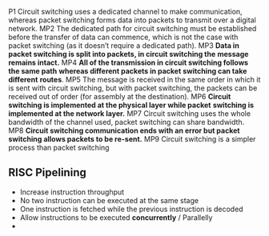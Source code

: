 P1
Circuit switching uses a dedicated channel to make communication,
whereas packet switching forms data into packets to transmit over a
digital network.
MP2
The dedicated path for circuit switching must be established before
the transfer of data can commence, which is not the case with packet
switching (as it doesn’t require a dedicated path).
MP3
**Data in packet switching is split into packets, in circuit switching the**
**message remains intact.**
MP4
**All of the transmission in circuit switching follows the same path**
**whereas different packets in packet switching can take different**
**routes**.
MP5
The message is received in the same order in which it is sent with
circuit switching, but with packet switching, the packets can be
received out of order (for assembly at the destination).
MP6
**Circuit switching is implemented at the physical layer while packet**
**switching is implemented at the network layer.**
MP7
Circuit switching uses the whole bandwidth of the channel used,
packet switching can share bandwidth.
MP8
**Circuit switching communication ends with an error but packet**
**switching allows packets to be re-sent.**
MP9
Circuit switching is a simpler process than packet switching


## RISC Pipelining
- Increase instruction throughput
- No two instruction can be executed at the same stage 
- One instruction is fetched while the previous instruction is decoded
- Allow instructions to be executed **concurrently** / Parallelly
- 